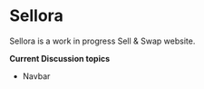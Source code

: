# Sellora

Sellora is a work in progress Sell & Swap website.

<b>Current Discussion topics</b>
- Navbar
